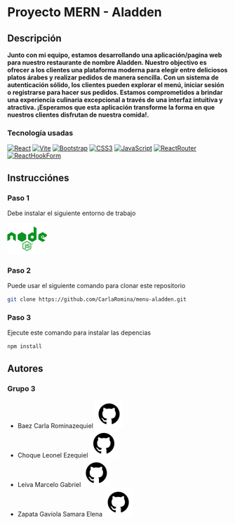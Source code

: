 # Proyecto MERN - Aladden

## Descripción
**Junto con mi equipo, estamos desarrollando una aplicación/pagina web para nuestro restaurante de nombre Aladden. Nuestro objectivo es ofrecer a los clientes una plataforma moderna para elegir entre deliciosos platos árabes y realizar pedidos de manera sencilla. Con un sistema de autenticación sólido, los clientes pueden explorar el menú, iniciar sesión o registrarse para hacer sus pedidos. Estamos comprometidos a brindar una experiencia culinaria excepcional a través de una interfaz intuitiva y atractiva. ¡Esperamos que esta aplicación transforme la forma en que nuestros clientes disfrutan de nuestra comida!.**

### Tecnología usadas
[![React][React]][React-url]
[![Vite][Vite]][Vite-url]
[![Bootstrap][Bootstrap]][Bootstrap-url]
[![CSS3][CSS3]][CSS3-url]
[![JavaScript][JavaScript]][JavaScript-url]
[![ReactRouter][ReactRouter]][ReactRouter-url]
[![ReactHookForm][ReactHookForm]][ReactHookForm-url]


## Instrucciónes

### Paso 1
Debe instalar el siguiente entorno de trabajo

[![NodeJS][NodeJS]][nodejs-url]

### Paso 2
Puede usar el siguiente comando para clonar este repositorio
```bash
git clone https://github.com/CarlaRomina/menu-aladden.git
```
### Paso 3
Ejecute este comando para instalar las depencias
```bash
npm install 
```

## Autores

### Grupo 3
- Baez Carla Rominazequiel [![gitHub][gitHub]][Baez Carla Romina]
- Choque Leonel Ezequiel [![gitHub][gitHub]][Choque	Leonel Ezequiel]
- Leiva Marcelo Gabriel [![gitHub][gitHub]][Leiva	Marcelo Gabriel]
- Zapata Gaviola Samara Elena [![gitHub][gitHub]][Zapata Gaviola Samara Elena]

<!-- MARKDOWN LINKS & IMAGES -->
[NodeJS]:src/assets/icons/node.svg
[nodejs-url]: https://nodejs.org/en

[Baez Carla Romina]: https://github.com/CarlaRomina
[Choque	Leonel Ezequiel]: https://github.com/Leonel2099
[Leiva	Marcelo Gabriel]: https://github.com/MarceloLeiva4
[Zapata Gaviola	Samara Elena]: https://github.com

[React]:https://img.shields.io/badge/React-%2320232a.svg?style=for-the-badge&logo=React&logoColor=%2361DAFB
[React-url]: https://React.dev/

[Bootstrap]:https://img.shields.io/badge/Bootstrap-%238511FA.svg?style=for-the-badge&logo=Bootstrap&logoColor=white
[Bootstrap-url]:https://getBootstrap.com/

[CSS3]:https://img.shields.io/badge/CSS3-%231572B6.svg?style=for-the-badge&logo=CSS3&logoColor=white
[CSS3-url]:https://developer.mozilla.org/es/docs/Web/CSS

[JavaScript]:https://img.shields.io/badge/JavaScript-%23323330.svg?style=for-the-badge&logo=JavaScript&logoColor=%23F7DF1E
[JavaScript-url]:https://developer.mozilla.org/es/docs/Web/JavaScript

[Vite]:https://img.shields.io/badge/Vite-%23646CFF.svg?style=for-the-badge&logo=Vite&logoColor=white
[Vite-url]:https://Vitejs.dev/

[ReactRouter]:https://img.shields.io/badge/React_Router-CA4245?style=for-the-badge&logo=React-router&logoColor=white
[ReactRouter-url]:https://www.npmjs.com/package/react-router-dom

[ReactHookForm]:https://img.shields.io/badge/React%20Hook%20Form-%23EC5990.svg?style=for-the-badge&logo=Reacthookform&logoColor=white
[ReactHookForm-url]:https://react-hook-form.com/get-started

[gitHub]: src/assets/icons/icons8-github-32.svg